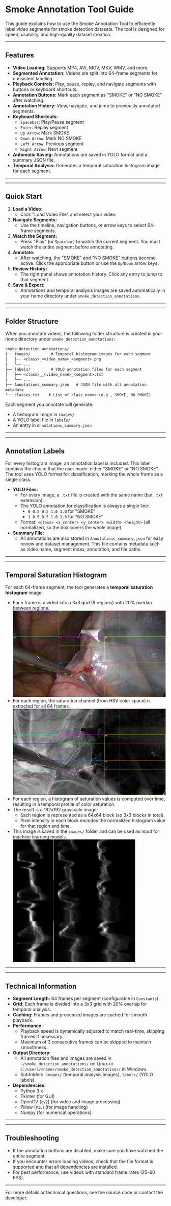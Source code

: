 
# Smoke Annotation Tool Guide

This guide explains how to use the Smoke Annotation Tool to efficiently label video segments for smoke detection datasets. The tool is designed for speed, usability, and high-quality dataset creation.

---


## Features

- **Video Loading:** Supports MP4, AVI, MOV, MKV, WMV, and more.
- **Segmented Annotation:** Videos are split into 64-frame segments for consistent labeling.
- **Playback Controls:** Play, pause, replay, and navigate segments with buttons or keyboard shortcuts.
- **Annotation Buttons:** Mark each segment as "SMOKE" or "NO SMOKE" after watching.
- **Annotation History:** View, navigate, and jump to previously annotated segments.
- **Keyboard Shortcuts:**
  - `Spacebar`: Play/Pause segment
  - `Enter`: Replay segment
  - `Up Arrow`: Mark SMOKE
  - `Down Arrow`: Mark NO SMOKE
  - `Left Arrow`: Previous segment
  - `Right Arrow`: Next segment
- **Automatic Saving:** Annotations are saved in YOLO format and a summary JSON file.
- **Temporal Analysis:** Generates a temporal saturation histogram image for each segment.

---

------


## Quick Start

1. **Load a Video:**
   - Click "Load Video File" and select your video.
2. **Navigate Segments:**
   - Use the timeline, navigation buttons, or arrow keys to select 64-frame segments.
3. **Watch the Segment:**
   - Press "Play" (or `Spacebar`) to watch the current segment. You must watch the entire segment before annotating.
4. **Annotate:**
   - After watching, the "SMOKE" and "NO SMOKE" buttons become active. Click the appropriate button or use the `Up`/`Down` arrow keys.
5. **Review History:**
   - The right panel shows annotation history. Click any entry to jump to that segment.
6. **Save & Export:**
   - Annotations and temporal analysis images are saved automatically in your home directory under `smoke_detection_annotations`.

---

------


## Folder Structure

When you annotate videos, the following folder structure is created in your home directory under `smoke_detection_annotations`:

```
smoke_detection_annotations/
├── images/         # Temporal histogram images for each segment
│   ├── <class>_<video_name>_<segment>.png
│   └── ...
├── labels/         # YOLO annotation files for each segment
│   ├── <class>__<video_name>_<segment>.txt
│   └── ...
├── Annotations_summary.json   # JSON file with all annotation metadata
└── classes.txt    # List of class names (e.g., SMOKE, NO SMOKE)
```

Each segment you annotate will generate:
- A histogram image in `images/`
- A YOLO label file in `labels/`
- An entry in `Annotations_summary.json`

---

------


## Annotation Labels

For every histogram image, an annotation label is included. This label contains the choice that the user made: either "SMOKE" or "NO SMOKE". The tool uses YOLO format for classification, marking the whole frame as a single class.

- **YOLO Files:**
  - For every image, a `.txt` file is created with the same name (but `.txt` extension).
  - The YOLO annotation for classification is always a single line:
    - `0 0.5 0.5 1.0 1.0` for "SMOKE"
    - `1 0.5 0.5 1.0 1.0` for "NO SMOKE"
  - Format: `<class> <x_center> <y_center> <width> <height>` (all normalized, so the box covers the whole image)
- **Summary File:**
  - All annotations are also stored in `Annotations_summary.json` for easy review and dataset management. This file contains metadata such as video name, segment index, annotation, and file paths.

---

------


## Temporal Saturation Histogram

For each 64-frame segment, the tool generates a **temporal saturation histogram** image:

- Each frame is divided into a 3x3 grid (9 regions) with 20% overlap between regions.
  <img src="Documentation images/overlap_grid.png" alt="overlap_grid" style="zoom: 50%;" />
- For each region, the saturation channel (from HSV color space) is extracted for all 64 frames.
  <img src="Documentation images/saturation_overlap_grid.png" alt="saturation_overlap_grid" style="zoom:50%;" />
- For each region, a histogram of saturation values is computed over time, resulting in a temporal profile of color saturation.
- The result is a 192x192 grayscale image:
  - Each region is represented as a 64x64 block (so 3x3 blocks in total).
  - Pixel intensity in each block encodes the normalized histogram value for that region and time.
- This image is saved in the `images/` folder and can be used as input for machine learning models.
  <img src="Documentation images/smoke_video38-3x-RIFE-RIFE4.0-60fps_012283_012346.png" alt="smoke_video38-3x-RIFE-RIFE4.0-60fps_012283_012346" style="zoom: 200%;" />

---

------


## Technical Information

- **Segment Length:** 64 frames per segment (configurable in `Constants`).
- **Grid:** Each frame is divided into a 3x3 grid with 20% overlap for temporal analysis.
- **Caching:** Frames and processed images are cached for smooth playback.
- **Performance:**
  - Playback speed is dynamically adjusted to match real-time, skipping frames if necessary.
  - Maximum of 3 consecutive frames can be skipped to maintain smoothness.
- **Output Directory:**
  - All annotation files and images are saved in `~/smoke_detection_annotations/` on Linux or `C:/users/<name>/smoke_detection_annotations/` in Windows.
  - Subfolders: `images/` (temporal analysis images), `labels/` (YOLO labels).
- **Dependencies:**
  - Python 3.x
  - Tkinter (for GUI)
  - OpenCV (`cv2`) (for video and image processing)
  - Pillow (`PIL`) (for image handling)
  - Numpy (for numerical operations)

---

------


## Troubleshooting

- If the annotation buttons are disabled, make sure you have watched the entire segment.
- If you encounter errors loading videos, check that the file format is supported and that all dependencies are installed.
- For best performance, use videos with standard frame rates (25–60 FPS).

---

For more details or technical questions, see the source code or contact the developer.